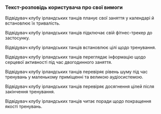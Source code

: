 ### Текст-розповідь користувача про свої вимоги

Відвідувач клубу ірландських танців планує свої заняття у календарі й встановлює їх тривалість.

Відвідувач клубу ірландських танців підключає свій фітнес-трекер до застосунку.

Відвідувач клубу ірландських танців встановлює цілі щодо тренування.

Відвідувач клубу ірландських танців переглядає інформацію щодо серцевої активності під час двогодинного заняття.

Відвідувач клубу ірландських танців перевіряє рівень шуму під час тренувань у маленькому приміщенні та великою аудіосистемою.

Відвідувач клубу ірландських танців перевіряє досягнення цілей після закінчення тренування.

Відвідувач клубу ірландських танців читає поради щодо покращення якості тренувань.
